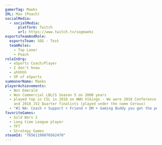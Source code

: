 ```yaml
---
gamerTag: Maeks
IRL: Max (Poach)
socialMedia:
  - socialMedia:
      platform: Twitch
      url: https://www.twitch.tv/sogmaeks
esportsTeamAndRole:
  esportsTeam: SOG - Test
  teamRoles:
    - Top Laner
    - Poach
roleInOrg:
  - eSports Coach/Player
  - I don't know
  - uhhhhh
  - VP of eSports
summonerName: Maeks
playerAchievements:
  - Not Emerald
  - Won Commercial LBLCS Season 5 on 2000 years
  - played top in CSL in 2018 on WWU Vikings - We were 2018 Conference Champions
    and 2018 JV2 Quarter finalists (played under the name Ceroux)
  - "#1 NA: Coach + Support + Friend + DM + Gaming Buddy you get the point"
favoriteGames:
  - Gild Wars 2
  - Long time League player
  - TFT
  - Strategy Games
steamId: "76561198076562470"
---
```

